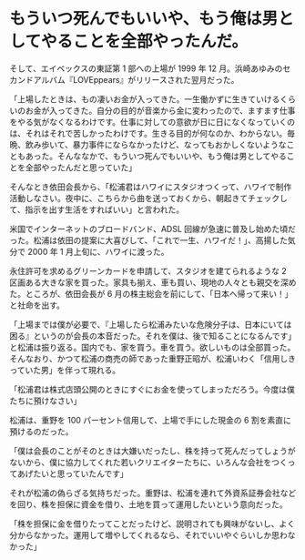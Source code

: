 # もういつ死んでもいいや、もう俺は男としてやることを全部やったんだ。

そして、エイベックスの東証第 1 部への上場が 1999 年 12 月。浜崎あゆみのセカンドアルバム『LOVEppears』がリリースされた翌月だった。

「上場したときは、もの凄いお金が入ってきた。一生働かずに生きていけるくらいのお金が入ってきた。自分の目的が音楽から金に変わったので、ますます仕事をやる気がなくなるわけです。仕事に対しての意欲が日に日になくなっていくのは、それはそれで苦しかったわけです。生きる目的が何なのか、わからない。毎晩、飲み歩いて、暴力事件にならなかったけど、なってもおかしくないようなこともあった。そんななかで、もういつ死んでもいいや、もう俺は男としてやることを全部やったんだと思っていた」

そんなとき依田会長から、「松浦君はハワイにスタジオつくって、ハワイで制作活動しなさい。夜中に、こちらから曲を送っておくから、朝起きてチェックして、指示を出す生活をすればいい」と言われた。

米国でインターネットのブロードバンド、ADSL 回線が急速に普及し始めた頃だった。松浦は依田の提案に大喜びして、「これで一生、ハワイだ！」、高揚した気分で 2000 年 1 月上旬に、ハワイに渡った。

永住許可を求めるグリーンカードを申請して、スタジオを建てられるような 2 区画ある大きな家を買った。家具も揃え、車も買い、現地の人々とも親交を深めた。ところが、依田会長が 6 月の株主総会を前にして、「日本へ帰って来い！」と社命を出す。

「上場までは僕が必要で、『上場したら松浦みたいな危険分子は、日本にいては困る』というのが会長の本音だった。それを僕は、後で知ることになるんです」と松浦は振り返る。国内でも、家を買う。車を買う。欲しいものは全部買った。そんなおり、かつて松浦の商売の師であった重野正昭が、松浦いわく「信用しきっていた男」を伴って現れる。

「松浦君は株式店頭公開のときにすぐにお金を使ってしまっただろう。今度は僕たちに預けなさい」

松浦は、重野を 100 パーセント信用して、上場で手にした現金の 6 割を素直に預けるのだった。

「僕は会長のことがそのときは大嫌いだったし、株を持って死んだってしょうがないから、僕に協力してくれた若いクリエイターたちに、いろんな会社をつくってあげたいと思っていたんです」

それが松浦の偽らざる気持ちだった。重野は、松浦を連れて外資系証券会社などを回り、株を担保に資金を借り、土地を買って運用したいという意向だった。

「株を担保に金を借りたってことだったけど、説明されても興味がないし、よく分からなかった。運用して増やしてくれるなら、それでいいやぐらいしか思わなかった」
